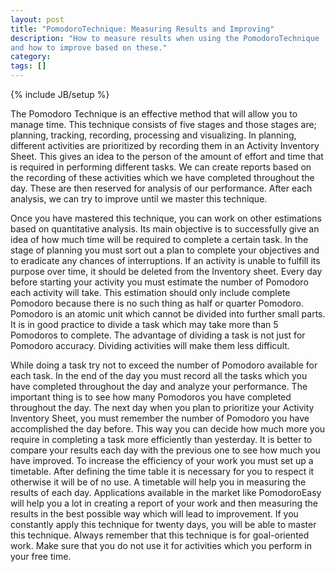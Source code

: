 ```yaml
---
layout: post
title: "PomodoroTechnique: Measuring Results and Improving"
description: "How to measure results when using the PomodoroTechnique
and how to improve based on these."
category: 
tags: []
---
```

{% include JB/setup %}

The Pomodoro Technique is an effective method that will allow you to manage time. This technique consists of five stages and those stages are; planning, tracking, recording, processing and visualizing. In planning, different activities are prioritized by recording them in an Activity Inventory Sheet. This gives an idea to the person of the amount of effort and time that is required in performing different tasks. We can create reports based on the recording of these activities which we have completed throughout the day. These are then reserved for analysis of our performance. After each analysis, we can try to improve until we master this technique.

Once you have mastered this technique, you can work on other estimations based on quantitative analysis. Its main objective is to successfully give an idea of how much time will be required to complete a certain task. In the stage of planning you must sort out a plan to complete your objectives and to eradicate any chances of interruptions. If an activity is unable to fulfill its purpose over time, it should be deleted from the Inventory sheet. Every day before starting your activity you must estimate the number of Pomodoro each activity will take. This estimation should only include complete Pomodoro because there is no such thing as half or quarter Pomodoro. Pomodoro is an atomic unit which cannot be divided into further small parts. It is in good practice to divide a task which may take more than 5 Pomodoros to complete. The advantage of dividing a task is not just for Pomodoro accuracy. Dividing activities will make them less difficult. 

While doing a task try not to exceed the number of Pomodoro available for each task. In the end of the day you must record all the tasks which you have completed throughout the day and analyze your performance. The important thing is to see how many Pomodoros you have completed throughout the day. The next day when you plan to prioritize your Activity Inventory Sheet, you must remember the number of Pomodoro you have accomplished the day before. This way you can decide how much more you require in completing a task more efficiently than yesterday. It is better to compare your results each day with the previous one to see how much you have improved. To increase the efficiency of your work you must set up a timetable. After defining the time table it is necessary for you to respect it otherwise it will be of no use. A timetable will help you in measuring the results of each day. Applications available in the market like PomodoroEasy will help you a lot in creating a report of your work and then measuring the results in the best possible way which will lead to improvement. If you constantly apply this technique for twenty days, you will be able to master this technique. Always remember that this technique is for goal-oriented work. Make sure that you do not use it for activities which you perform in your free time.  

